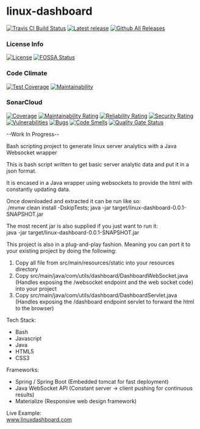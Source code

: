 # linux-dashboard

[![Travis CI Build Status](https://img.shields.io/travis/chandlerlucius/linux-dashboard/master.svg?label=travis%20build)](https://travis-ci.org/chandlerlucius/linux-dashboard)
[![Latest release](https://img.shields.io/github/release/chandlerlucius/linux-dashboard.svg)](https://github.com/chandlerlucius/linux-dashboard/releases/latest)
[![Github All Releases](https://img.shields.io/github/downloads/chandlerlucius/linux-dashboard/total.svg)](https://github.com/chandlerlucius/linux-dashboard/releases/latest)

### License Info
[![License](https://img.shields.io/github/license/chandlerlucius/linux-dashboard.svg)](https://github.com/chandlerlucius/linux-dashboard/blob/master/LICENSE.md)
[![FOSSA Status](https://app.fossa.com/api/projects/git%2Bgithub.com%2Fchandlerlucius%2Flinux-dashboard.svg?type=shield)](https://app.fossa.com/projects/git%2Bgithub.com%2Fchandlerlucius%2Flinux-dashboard?ref=badge_shield)

### Code Climate 
[![Test Coverage](https://api.codeclimate.com/v1/badges/378bdce4de9f2a85da7d/test_coverage)](https://codeclimate.com/github/chandlerlucius/linux-dashboard/test_coverage)
[![Maintainability](https://api.codeclimate.com/v1/badges/378bdce4de9f2a85da7d/maintainability)](https://codeclimate.com/github/chandlerlucius/linux-dashboard/maintainability)


### SonarCloud 
[![Coverage](https://sonarcloud.io/api/project_badges/measure?project=com.utils%3Alinux-dashboard&metric=coverage)](https://sonarcloud.io/dashboard?id=com.utils%3Alinux-dashboard)
[![Maintainability Rating](https://sonarcloud.io/api/project_badges/measure?project=com.utils%3Alinux-dashboard&metric=sqale_rating)](https://sonarcloud.io/dashboard?id=com.utils%3Alinux-dashboard)
[![Reliability Rating](https://sonarcloud.io/api/project_badges/measure?project=com.utils%3Alinux-dashboard&metric=reliability_rating)](https://sonarcloud.io/dashboard?id=com.utils%3Alinux-dashboard)
[![Security Rating](https://sonarcloud.io/api/project_badges/measure?project=com.utils%3Alinux-dashboard&metric=security_rating)](https://sonarcloud.io/dashboard?id=com.utils%3Alinux-dashboard)
[![Vulnerabilities](https://sonarcloud.io/api/project_badges/measure?project=com.utils%3Alinux-dashboard&metric=vulnerabilities)](https://sonarcloud.io/dashboard?id=com.utils%3Alinux-dashboard)
[![Bugs](https://sonarcloud.io/api/project_badges/measure?project=com.utils%3Alinux-dashboard&metric=bugs)](https://sonarcloud.io/dashboard?id=com.utils%3Alinux-dashboard)
[![Code Smells](https://sonarcloud.io/api/project_badges/measure?project=com.utils%3Alinux-dashboard&metric=code_smells)](https://sonarcloud.io/dashboard?id=com.utils%3Alinux-dashboard)
[![Quality Gate Status](https://sonarcloud.io/api/project_badges/measure?project=com.utils%3Alinux-dashboard&metric=alert_status)](https://sonarcloud.io/dashboard?id=com.utils%3Alinux-dashboard)


--Work In Progress--

Bash scripting project to generate linux server analytics with a Java Websocket wrapper

This is bash script written to get basic server analytic data and put it in a json format.

It is encased in a Java wrapper using websockets to provide the html with constantly updating data.

Once downloaded and extracted it can be run like so:  
./mvnw clean install -DskipTests; java -jar target/linux-dashboard-0.0.1-SNAPSHOT.jar

The most recent jar is also supplied if you just want to run it:  
java -jar target/linux-dashboard-0.0.1-SNAPSHOT.jar

This project is also in a plug-and-play fashion. Meaning you can port it to your existing project by doing the following:
1. Copy all file from src/main/resources/static into your resources directory 
2. Copy src/main/java/com/utils/dashboard/DashboardWebSocket.java (Handles exposing the /websocket endpoint and the web socket code) into your project
3. Copy src/main/java/com/utils/dashboard/DashboardServlet.java (Handles exposing the /dashboard endpoint servlet to forward the html to the browser)

Tech Stack:
* Bash
* Javascript
* Java
* HTML5
* CSS3

Frameworks:
* Spring / Spring Boot (Embedded tomcat for fast deployment)
* Java WebSocket API (Constant server -> client pushing for continuous results)
* Materialize (Responsive web design framework)

Live Example:  
www.linuxdashboard.com
